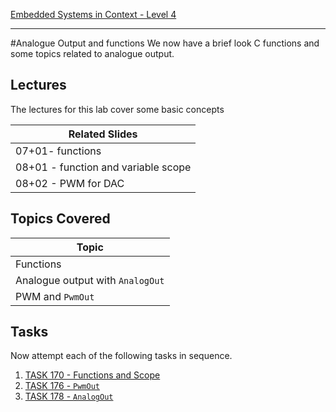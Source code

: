 [Embedded Systems in Context - Level 4](README.md)

---

#Analogue Output and functions
We now have a brief look C functions and some topics related to analogue output.

## Lectures
The lectures for this lab cover some basic concepts

| Related Slides |
| --- |
| 07+01- functions |
| 08+01 - function and variable scope |
| 08+02 - PWM for DAC |


## Topics Covered 

| Topic |
| --- |
| Functions |
| Analogue output with `AnalogOut` |
| PWM and `PwmOut` |

## Tasks
Now attempt each of the following tasks in sequence.

1. [TASK 170 - Functions and Scope](TASK170.md)
2. [TASK 176 - `PwmOut`](TASK176.md)
3. [TASK 178 - `AnalogOut`](TASK178.md)

